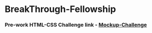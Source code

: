 # BreakThrough-Fellowship

### Pre-work HTML-CSS Challenge link - [Mockup-Challenge](http://mockupchallenge.surge.sh/)

